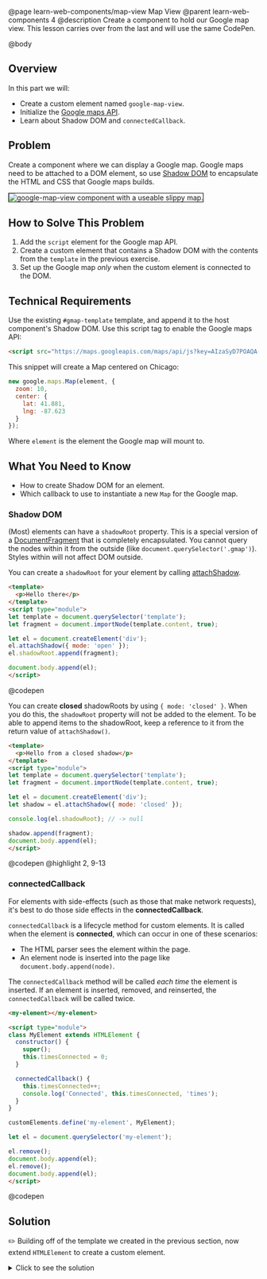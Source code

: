 @page learn-web-components/map-view Map View
@parent learn-web-components 4
@description Create a component to hold our Google map view. This lesson carries over from the last and will use the same CodePen.

@body

## Overview

In this part we will:

- Create a custom element named `google-map-view`.
- Initialize the [Google maps API](https://developers.google.com/maps/documentation/).
- Learn about Shadow DOM and `connectedCallback`.

## Problem

Create a component where we can display a Google map. Google maps need to be attached to a DOM element, so use [Shadow DOM](https://developer.mozilla.org/en-US/docs/Web/Web_Components/Using_shadow_DOM) to encapsulate the HTML and CSS that Google maps builds.

<img src="../static/img/web-components/gmap-slippy.gif"
  style="border: solid 1px black; max-width: 100%;"
  title="google-map-view component with a useable slippy map."/>

## How to Solve This Problem

1. Add the `script` element for the Google map API.
2. Create a custom element that contains a Shadow DOM with the contents from the `template` in the previous exercise.
3. Set up the Google map *only* when the custom element is connected to the DOM.

## Technical Requirements

Use the existing `#gmap-template` template, and append it to the host component's Shadow DOM. Use this script tag to enable the Google maps API:

```html
<script src="https://maps.googleapis.com/maps/api/js?key=AIzaSyD7POAQA-i16Vws48h4yRFVGBZzIExOAJI"></script>
```

This snippet will create a Map centered on Chicago:

```js
new google.maps.Map(element, {
  zoom: 10,
  center: {
    lat: 41.881,
    lng: -87.623
  }
});
```

Where `element` is the element the Google map will mount to.

## What You Need to Know

- How to create Shadow DOM for an element.
- Which callback to use to instantiate a new `Map` for the Google map.

### Shadow DOM

(Most) elements can have a `shadowRoot` property. This is a special version of a [DocumentFragment](https://developer.mozilla.org/en-US/docs/Web/API/DocumentFragment) that is completely encapsulated. You cannot query the nodes within it from the outside (like `document.querySelector('.gmap')`). Styles within will not affect DOM outside.

You can create a `shadowRoot` for your element by calling [attachShadow](https://developer.mozilla.org/en-US/docs/Web/API/Element/attachShadow).

```html
<template>
  <p>Hello there</p>
</template>
<script type="module">
let template = document.querySelector('template');
let fragment = document.importNode(template.content, true);

let el = document.createElement('div');
el.attachShadow({ mode: 'open' });
el.shadowRoot.append(fragment);

document.body.append(el);
</script>
```
@codepen


You can create __closed__ shadowRoots by using `{ mode: 'closed' }`. When you do this, the `shadowRoot` property will not be added to the element. To be able to append items to the shadowRoot, keep a reference to it from the return value of `attachShadow()`.

```html
<template>
  <p>Hello from a closed shadow</p>
</template>
<script type="module">
let template = document.querySelector('template');
let fragment = document.importNode(template.content, true);

let el = document.createElement('div');
let shadow = el.attachShadow({ mode: 'closed' });

console.log(el.shadowRoot); // -> null

shadow.append(fragment);
document.body.append(el);
</script>
```
@codepen
@highlight 2, 9-13

### connectedCallback

For elements with side-effects (such as those that make network requests), it's best to do those side effects in the __connectedCallback__.

`connectedCallback` is a lifecycle method for custom elements. It is called when the element is __connected__, which can occur in one of these scenarios:
  - The HTML parser sees the element within the page.
  - An element node is inserted into the page like `document.body.append(node)`.

The `connectedCallback` method will be called *each time* the element is inserted. If an element is inserted, removed, and reinserted, the `connectedCallback` will be called twice.

```html
<my-element></my-element>

<script type="module">
class MyElement extends HTMLElement {
  constructor() {
    super();
    this.timesConnected = 0;
  }

  connectedCallback() {
    this.timesConnected++;
    console.log('Connected', this.timesConnected, 'times');
  }
}

customElements.define('my-element', MyElement);

let el = document.querySelector('my-element');

el.remove();
document.body.append(el);
el.remove();
document.body.append(el);
</script>
```
@codepen

## Solution

✏️ Building off of the template we created in the previous section, now extend `HTMLElement` to create a custom element.

<details>
<summary>Click to see the solution</summary>

@sourceref ./index.html
@highlight 14-16,31-52,only
@codepen

</details>